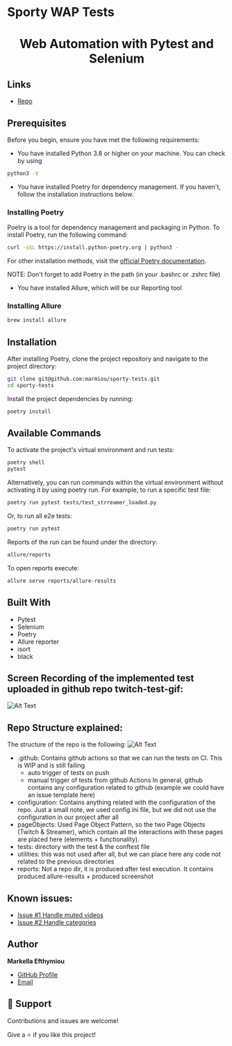 # Sporty WAP Tests
<h1 align="center">Web Automation with Pytest and Selenium</h1>

## Links

- [Repo](https://github.com/marmiou/sporty-tests "Automation with Selenium framework")

## Prerequisites

Before you begin, ensure you have met the following requirements:
- You have installed Python 3.8 or higher on your machine. You can check by using 
```bash
python3 -V
```
- You have installed Poetry for dependency management. If you haven't, follow the installation instructions below.

### Installing Poetry

Poetry is a tool for dependency management and packaging in Python. To install Poetry, run the following command:

```bash
curl -sSL https://install.python-poetry.org | python3 -
```
For other installation methods, visit the [official Poetry documentation](https://python-poetry.org/docs/).

NOTE: Don't forget to add Poetry in the path (in your .bashrc or .zshrc file)

- You have installed Allure, which will be our Reporting tool

### Installing Allure
```bash
brew install allure
```

## Installation

After installing Poetry, clone the project repository and navigate to the project directory:

```bash
git clone git@github.com:marmiou/sporty-tests.git
cd sporty-tests
```
Install the project dependencies by running:
```bash
poetry install
```

## Available Commands
To activate the project's virtual environment and run tests:
```bash
poetry shell
pytest
```

Alternatively, you can run commands within the virtual environment without activating it by using poetry run. 
For example, to run a specific test file:
```bash
poetry run pytest tests/test_strreamer_loaded.py
```

Or, to run all e2e tests:
```bash
poetry run pytest
```

Reports of the run can be found under the directory:
```bash
allure/reports
```

To open reports execute:

```bash
allure serve reports/allure-results
```

## Built With

- Pytest
- Selenium
- Poetry
- Allure reporter
- isort
- black

## Screen Recording of the implemented test uploaded in github repo twitch-test-gif:
![Alt Text](https://github.com/marmiou/twitch-test-gif/blob/main/mytest-bigger.gif)

## Repo Structure explained:
The structure of the repo is the following:
![Alt Text](https://github.com/marmiou/twitch-test-gif/blob/main/repo-structure.png)

- .github: Contains github actions so that we can run the tests on CI. This is WIP and is still failing
  - auto trigger of tests on push
  - manual trigger of tests from github Actions
In general, github contains any configuration related to github (example we could have an issue template here)
- configuration: Contains anything related with the configuration of the repo. Just a small note, we used config.ini file,
but we did not use the configuration in our project after all
- pageObjects: Used Page Object Pattern, so the two Page Objects (Twitch & Streamer), which contain all the
interactions with these pages are placed here (elements + functionality).
- tests: directory with the test & the conftest file
- utilities: this was not used after all, but we can place here any code not related to the previous directories
- reports: Not a repo dir, it is produced after test execution. 
It contains produced allure-results + produced screenshot

## Known issues:
- [Issue #1 Handle muted videos](https://github.com/marmiou/twitch-tests/issues/1)
- [Issue #2 Handle categories](https://github.com/marmiou/twitch-tests/issues/2)

## Author

**Markella Efthymiou**
- [GitHub Profile](https://github.com/marmiou/ "Markella Efthymiou")
- [Email](mailto:efthymioumarkella@gmail.com?subject=Hi "Hi!")

## 🤝 Support

Contributions and issues are welcome!

Give a ⭐️ if you like this project!
